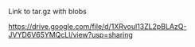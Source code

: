 Link to tar.gz with blobs

https://drive.google.com/file/d/1XRvoul13ZL2pBLAzQ-JVYD6V65YMQcLl/view?usp=sharing
